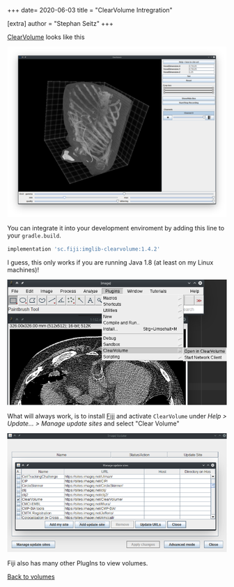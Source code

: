 +++
date= 2020-06-03
title = "ClearVolume Intregration"

[extra]
author = "Stephan Seitz"
+++

[ClearVolume](http://clearvolume.github.io/) looks like this

![](clearvolume.png)

You can integrate it into your development enviroment by adding this
line to your `gradle.build`.

```groovy
implementation 'sc.fiji:imglib-clearvolume:1.4.2'
```

I guess, this only works if you are running Java 1.8 (at least on my Linux machines)!

![](clearvolume_menu.png)

What will always work, is to install [Fiji](https://fiji.sc/) and
activate `ClearVolume` under *Help > Update... > Manage update sites* and
select "Clear Volume"

![](fiji.png)

Fiji also has many other PlugIns to view volumes.

[Back to volumes](../volume)
